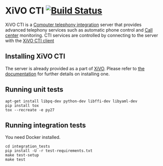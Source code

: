 XiVO CTI [![Build Status](https://travis-ci.org/xivo-pbx/xivo-ctid.png?branch=master)](https://travis-ci.org/xivo-pbx/xivo-ctid)
========

XiVO CTI is a [Computer telephony integration](http://en.wikipedia.org/Computer_telephony_integration) server
that provides advanced telephony services such as automatic phone control and
[Call center](http://en.wikipedia.org/wiki/Call_center) monitoring. CTI services are controlled by connecting to
the server with the [XiVO CTI client](https://github.com/xivo-pbx/xivo-client-qt)

Installing XiVO CTI
-------------------

The server is already provided as a part of [XiVO](http://documentation.xivo.io).
Please refer to [the documentation](http://documentation.xivo.io/en/stable/installation/installsystem.html) for
further details on installing one.

Running unit tests
------------------

```
apt-get install libpq-dev python-dev libffi-dev libyaml-dev
pip install tox
tox --recreate -e py27
```


Running integration tests
-------------------------

You need Docker installed.

```
cd integration_tests
pip install -U -r test-requirements.txt
make test-setup
make test
```
